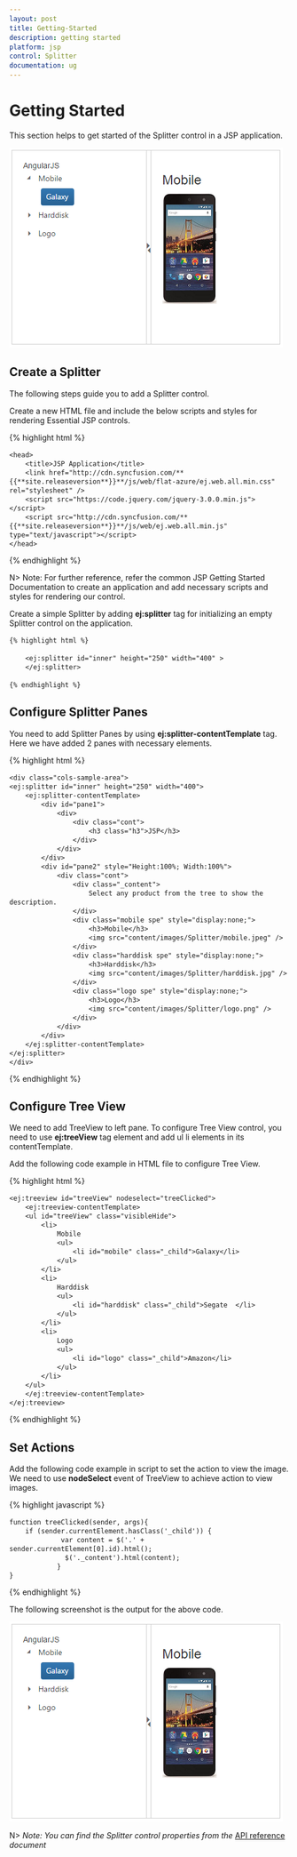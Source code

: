 ```yaml
---
layout: post
title: Getting-Started
description: getting started
platform: jsp
control: Splitter
documentation: ug
---
```


# Getting Started

This section helps to get started of the Splitter control in a JSP application.

![](Getting-Started_images/Getting_Started_img1.png)

## Create a Splitter

The following steps guide you to add a Splitter control.

Create a new HTML file and include the below scripts and styles for rendering Essential JSP controls.

{% highlight html %}

    <head>
        <title>JSP Application</title>
        <link href="http://cdn.syncfusion.com/**{{**site.releaseversion**}}**/js/web/flat-azure/ej.web.all.min.css" rel="stylesheet" />
        <script src="https://code.jquery.com/jquery-3.0.0.min.js"></script>
        <script src="http://cdn.syncfusion.com/**{{**site.releaseversion**}}**/js/web/ej.web.all.min.js" type="text/javascript"></script>
    </head>

{% endhighlight %}

N> Note: For further reference, refer the common JSP Getting Started Documentation to create an application and add necessary scripts and styles for rendering our control.

Create a simple Splitter by adding **ej:splitter** tag for initializing an empty Splitter control on the application.  

    {% highlight html %}

        <ej:splitter id="inner" height="250" width="400" >
        </ej:splitter>

    {% endhighlight %}

## Configure Splitter Panes

You need to add Splitter Panes by using **ej:splitter-contentTemplate** tag. Here we have added 2 panes with necessary elements.

{% highlight html %}
    
    <div class="cols-sample-area">
    <ej:splitter id="inner" height="250" width="400">
        <ej:splitter-contentTemplate>
            <div id="pane1">
                <div>
                    <div class="cont">
                        <h3 class="h3">JSP</h3>
                    </div>
                </div>
            </div>
            <div id="pane2" style="Height:100%; Width:100%">
                <div class="cont">
                    <div class="_content">
                        Select any product from the tree to show the description.
                    </div>
                    <div class="mobile spe" style="display:none;">
                        <h3>Mobile</h3>
                        <img src="content/images/Splitter/mobile.jpeg" />
                    </div>
                    <div class="harddisk spe" style="display:none;">
                        <h3>Harddisk</h3>
                        <img src="content/images/Splitter/harddisk.jpg" />
                    </div>
                    <div class="logo spe" style="display:none;">
                        <h3>Logo</h3>
                        <img src="content/images/Splitter/logo.png" />
                    </div>
                </div>
            </div>
        </ej:splitter-contentTemplate>
    </ej:splitter>
    </div>

{% endhighlight %}

## Configure Tree View

We need to add TreeView to left pane. To configure Tree View control, you need to use **ej:treeView** tag element and add ul li elements in its contentTemplate.

Add the following code example in HTML file to configure Tree View.

{% highlight html %}

    <ej:treeview id="treeView" nodeselect="treeClicked">
        <ej:treeview-contentTemplate>
        <ul id="treeView" class="visibleHide">
            <li>
                Mobile
                <ul>
                    <li id="mobile" class="_child">Galaxy</li>
                </ul>
            </li>
            <li>
                Harddisk
                <ul>
                    <li id="harddisk" class="_child">Segate  </li>
                </ul>
            </li>
            <li>
                Logo
                <ul>
                    <li id="logo" class="_child">Amazon</li>
                </ul>
            </li>
        </ul>
        </ej:treeview-contentTemplate>
    </ej:treeview>

  
{% endhighlight %}

## Set Actions

Add the following code example in script to set the action to view the image. We need to use **nodeSelect** event of TreeView to achieve action to view images.

{% highlight javascript %}

    function treeClicked(sender, args){
        if (sender.currentElement.hasClass('_child')) {
                 var content = $('.' + sender.currentElement[0].id).html();
                  $('._content').html(content);
                }
    }

   
{% endhighlight %}

The following screenshot is the output for the above code.

![](Getting-Started_images/Getting_Started_img1.png)

N> _Note:_ _You can find the Splitter control properties from the_ [API reference](https://help.syncfusion.com/api/js/ejsplitter) _document_
